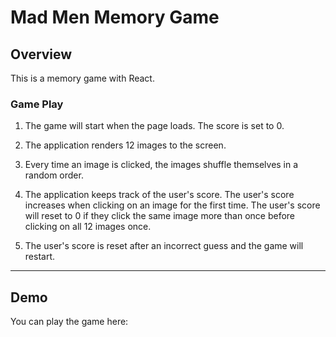 # Mad Men Memory Game

## Overview

This is a memory game with React.

### Game Play

1. The game will start when the page loads.  The score is set to 0.

2. The application renders 12 images to the screen.

3. Every time an image is clicked, the images shuffle themselves in a random order.

4. The application keeps track of the user's score. The user's score increases when clicking on an image for the first time. The user's score will reset to 0 if they click the same image more than once before clicking on all 12 images once.

5. The user's score is reset after an incorrect guess and the game will restart.

- - -
## Demo
You can play the game here: 